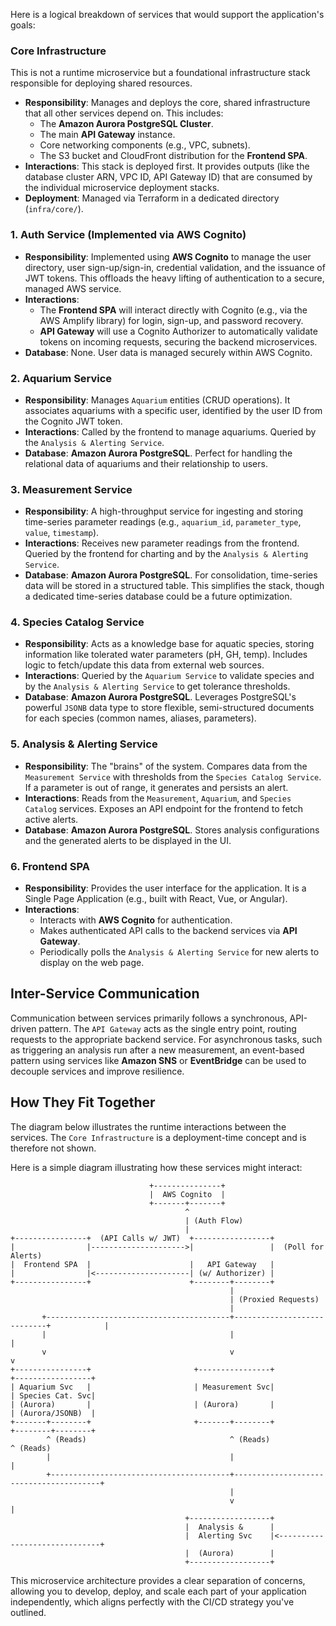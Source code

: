 Here is a logical breakdown of services that would support the application's goals:

### Core Infrastructure

This is not a runtime microservice but a foundational infrastructure stack responsible for deploying shared resources.

*   **Responsibility**: Manages and deploys the core, shared infrastructure that all other services depend on. This includes:
    *   The **Amazon Aurora PostgreSQL Cluster**.
    *   The main **API Gateway** instance.
    *   Core networking components (e.g., VPC, subnets).
    *   The S3 bucket and CloudFront distribution for the **Frontend SPA**.
*   **Interactions**: This stack is deployed first. It provides outputs (like the database cluster ARN, VPC ID, API Gateway ID) that are consumed by the individual microservice deployment stacks.
*   **Deployment**: Managed via Terraform in a dedicated directory (`infra/core/`).

### 1. Auth Service (Implemented via AWS Cognito)

*   **Responsibility**: Implemented using **AWS Cognito** to manage the user directory, user sign-up/sign-in, credential
    validation, and the issuance of JWT tokens. This offloads the heavy lifting of authentication to a secure, managed
    AWS service.
* **Interactions**:
    *   The **Frontend SPA** will interact directly with Cognito (e.g., via the AWS Amplify library) for login, sign-up,
        and password recovery.
    *   **API Gateway** will use a Cognito Authorizer to automatically validate tokens on incoming requests, securing the
        backend microservices.
*   **Database**: None. User data is managed securely within AWS Cognito.

### 2. Aquarium Service

*   **Responsibility**: Manages `Aquarium` entities (CRUD operations). It associates aquariums with a specific user,
    identified by the user ID from the Cognito JWT token.
*   **Interactions**: Called by the frontend to manage aquariums. Queried by the `Analysis & Alerting Service`.
*   **Database**: **Amazon Aurora PostgreSQL**. Perfect for handling the relational data of aquariums and their
    relationship to users.

### 3. Measurement Service

*   **Responsibility**: A high-throughput service for ingesting and storing time-series parameter readings (e.g.,
    `aquarium_id`, `parameter_type`, `value`, `timestamp`).
*   **Interactions**: Receives new parameter readings from the frontend. Queried by the frontend for charting and by the
    `Analysis & Alerting Service`.
*   **Database**: **Amazon Aurora PostgreSQL**. For consolidation, time-series data will be stored in a structured table.
    This simplifies the stack, though a dedicated time-series database could be a future optimization.

### 4. Species Catalog Service

*   **Responsibility**: Acts as a knowledge base for aquatic species, storing information like tolerated water parameters
    (pH, GH, temp). Includes logic to fetch/update this data from external web sources.
*   **Interactions**: Queried by the `Aquarium Service` to validate species and by the `Analysis & Alerting Service` to
    get tolerance thresholds.
*   **Database**: **Amazon Aurora PostgreSQL**. Leverages PostgreSQL's powerful `JSONB` data type to store flexible,
    semi-structured documents for each species (common names, aliases, parameters).

### 5. Analysis & Alerting Service

*   **Responsibility**: The "brains" of the system. Compares data from the `Measurement Service` with thresholds from the
    `Species Catalog Service`. If a parameter is out of range, it generates and persists an alert.
*   **Interactions**: Reads from the `Measurement`, `Aquarium`, and `Species Catalog` services. Exposes an API endpoint
    for the frontend to fetch active alerts.
*   **Database**: **Amazon Aurora PostgreSQL**. Stores analysis configurations and the generated alerts to be displayed
    in the UI.

### 6. Frontend SPA

*   **Responsibility**: Provides the user interface for the application. It is a Single Page Application (e.g., built
    with React, Vue, or Angular).
*   **Interactions**:
    *   Interacts with **AWS Cognito** for authentication.
    *   Makes authenticated API calls to the backend services via **API Gateway**.
    *   Periodically polls the `Analysis & Alerting Service` for new alerts to display on the web page.

## Inter-Service Communication

Communication between services primarily follows a synchronous, API-driven pattern. The `API Gateway` acts as the
single entry point, routing requests to the appropriate backend service. For asynchronous tasks, such as triggering an
analysis run after a new measurement, an event-based pattern using services like **Amazon SNS** or **EventBridge** can
be used to decouple services and improve resilience.

## How They Fit Together

The diagram below illustrates the runtime interactions between the services. The `Core Infrastructure` is a deployment-time
concept and is therefore not shown.

Here is a simple diagram illustrating how these services might interact:

```text
                               +---------------+
                               |  AWS Cognito  |
                               +-------+-------+
                                       ^
                                       | (Auth Flow)
                                       |
+----------------+  (API Calls w/ JWT)  +-----------------+
|                |--------------------->|                 |  (Poll for Alerts)
|  Frontend SPA  |                      |   API Gateway   |
|                |<---------------------| (w/ Authorizer) |
+----------------+                      +--------+--------+
                                                 |
                                                 | (Proxied Requests)
                                                 |
       +-----------------------------------------+----------------------------+            |
       |                                         |                                         |
       v                                         v                                         v
+----------------+                       +----------------+                       +-----------------+
| Aquarium Svc   |                       | Measurement Svc|                       | Species Cat. Svc|
| (Aurora)       |                       | (Aurora)       |                       | (Aurora/JSONB)  |
+-------+--------+                       +-------+--------+                       +--------+--------+
        ^ (Reads)                                ^ (Reads)                                ^ (Reads)
        |                                        |                                        |
        +----------------------------------------+----------------------------------------+
                                                 |
                                                 v                                        |
                                       +------------------+
                                       |  Analysis &      |
                                       |  Alerting Svc    |<------------------------------+
                                       |  (Aurora)        |
                                       +------------------+
```

This microservice architecture provides a clear separation of concerns, allowing you to develop, deploy, and scale each
part of your application independently, which aligns perfectly with the CI/CD strategy you've outlined.